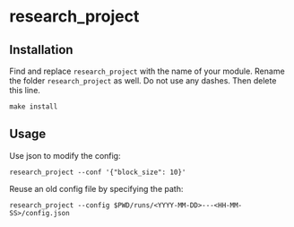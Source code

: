 # research_project

## Installation

Find and replace `research_project` with the name of your module. Rename the folder `research_project` as well. Do not use any dashes. Then delete this line.

```
make install
```

## Usage

Use json to modify the config:
```
research_project --conf '{"block_size": 10}'
```

Reuse an old config file by specifying the path:
```
research_project --config $PWD/runs/<YYYY-MM-DD>---<HH-MM-SS>/config.json
```
